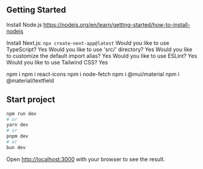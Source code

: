 

## Getting Started

Install Node.js
https://nodejs.org/en/learn/getting-started/how-to-install-nodejs

Install Next.js:
```npx create-next-app@latest```
Would you like to use TypeScript? Yes
Would you like to use 'src/' directory? Yes
Would you like to customize the default import alias? Yes
Would you like to use ESLint? Yes
Would you like to use Tailwind CSS? Yes

npm i
npm i react-icons
npm i node-fetch
npm i @mui/material
npm i @material/textfield

## Start project

```bash
npm run dev
# or
yarn dev
# or
pnpm dev
# or
bun dev
```

Open [http://localhost:3000](http://localhost:3000) with your browser to see the result.
